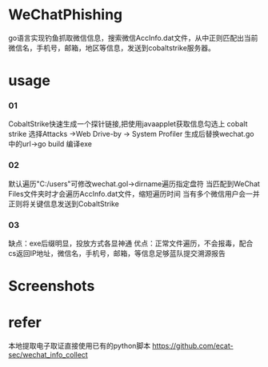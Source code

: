 # WeChatPhishing
go语言实现钓鱼抓取微信信息，搜索微信AccInfo.dat文件，从中正则匹配出当前微信名，手机号，邮箱，地区等信息，发送到cobaltstrike服务器。

# usage

### 01
CobaltStrike快速生成一个探针链接,把使用javaapplet获取信息勾选上
cobalt strike 选择Attacks ->Web Drive-by -> System Profiler
生成后替换wechat.go中的url->go build 编译exe
### 02
默认遍历"C:/users"可修改wechat.gol->dirname遍历指定盘符
当匹配到WeChat Files文件夹时才会遍历AccInfo.dat文件，缩短遍历时间
当有多个微信用户会一并正则将关键信息发送到CobaltStrike
### 03
缺点：exe后缀明显，投放方式各显神通
优点：正常文件遍历，不会报毒，配合cs返回IP地址，微信名，手机号，邮箱，等信息足够蓝队提交溯源报告
# Screenshots

# refer
本地提取电子取证直接使用已有的python脚本 https://github.com/ecat-sec/wechat_info_collect
